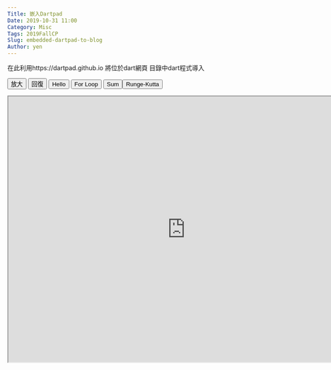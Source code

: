 ```yaml
---
Title: 嵌入Dartpad
Date: 2019-10-31 11:00
Category: Misc
Tags: 2019FallCP
Slug: embedded-dartpad-to-blog
Author: yen
---
```


在此利用https://dartpad.github.io 將位於dart網頁 目錄中dart程式導入

<!-- PELICAN_END_SUMMARY -->

<script>// <![CDATA[
function getDart(dirname){
    source = "https://dartpad.github.io/embed-dart.html?gh_owner=40823251&gh_repo=cp2019&gh_path=downloads/dart_ex/" + dirname + "&theme=dark";
    document.getElementById("iframe").src = source ;
}
function getHtmlDart(dirname){
    source = "https://dartpad.github.io/embed-html.html?gh_owner=40823251&gh_repo=cp2019&gh_path=downloads/dart_ex/" + dirname + "&theme=dark";
document.getElementById("iframe").src = source ;
}
function getFlutter(dirname){
    source = "https://dartpad.github.io/embed-flutter.html?gh_owner=mdecourse&gh_repo=cp2019&gh_path=downloads/dart_ex/" + dirname + "&theme=dark";
document.getElementById("iframe").src = source ;
}
function largest(){
document.getElementById("iframe").width = document.body.clientWidth ;
document.getElementById("iframe").height = document.body.clientWidth*0.5 ;
}
function original(){
document.getElementById("iframe").width = 800 ;
document.getElementById("iframe").height = 600 ;
}
// ]]></script>
<!-- 取 Dart 程式的按鈕 -->
<p><button onclick="largest()">放大</button> <button onclick="original()">回復</button> <button onclick="getDart('hello')">Hello</button> <button onclick="getDart('for')">For Loop</button> <button onclick="getDart('sum')">Sum</button><button onclick="getDart('runge_kutta')">Runge-Kutta</button></p>
<p><iframe width="800" height="600" id="iframe" src="https://dartpad.dartlang.org/embed-dart.html?gh_owner=mdecourse&amp;gh_repo=cp2019&amp;gh_path=downloads/dart_ex/mass_spring_damping&amp;theme=dark"></iframe></p>